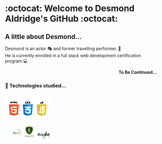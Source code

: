# :octocat: Welcome to Desmond Aldridge's GitHub :octocat: 

## A little about Desmond...

Desmond is an actor 🎭 and former travelling performer. 🎪 <br>
He is currently enrolled in a full stack web development certification program.💻 
<br>

<marquee><b>To Be Continued...👀<b></marquee>
<br>
  
### 🌱 Technologies studied...

<img src="./logos.jpeg" width="150px"><br>&nbsp;&nbsp;&nbsp;&nbsp;&nbsp;<img src="./MySQL-logo.png" width="40px"><img src="./mongodb-logo.png" width="40px">&nbsp;&nbsp;<img src="./node-js-logo.png" width="40px">







